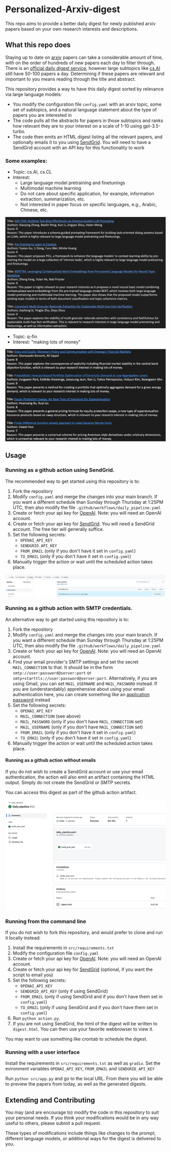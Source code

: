 # Personalized-Arxiv-digest
This repo aims to provide a better daily digest for newly published arxiv papers based on your own research interests and descriptions.

## What this repo does

Staying up to date on [arxiv](https://arxiv.org) papers can take a considerable amount of time, with on the order of hundreds of new papers each day to filter through. There is an [official daily digest service](https://info.arxiv.org/help/subscribe.html), however large subtopics like [cs.AI](https://arxiv.org/list/cs.AI/recent) still have 50-100 papers a day. Determining if these papers are relevant and important to you means reading through the title and abstract.

This repository provides a way to have this daily digest sorted by relevance via large language models:

* You modify the configuration file `config.yaml` with an arxiv topic, some set of subtopics, and a natural language statement about the type of papers you are interested in
* The code pulls all the abstracts for papers in those subtopics and ranks how relevant they are to your interest on a scale of 1-10 using gpt-3.5-turbo. 
* The code then emits an HTML digest listing all the relevant papers, and optionally emails it to you using [SendGrid](https://sendgrid.com). You will need to have a SendGrid account with an API key for this functionality to work


### Some examples:

- Topic: cs.AI, cs.CL
- Interest: 
  - Large language model pretraining and finetunings
  - Multimodal machine learning
  - Do not care about specific application, for example, information extraction, summarization, etc.
  - Not interested in paper focus on specific languages, e.g., Arabic, Chinese, etc.

![example1](./readme_images/example_1.png)


- Topic: q-fin
- Interest: "making lots of money"

![example2](./readme_images/example_2.png)

## Usage

### Running as a github action using SendGrid.

The recommended way to get started using this repository is to:

1. Fork the repository
2. Modify `config.yaml` and merge the changes into your main branch. If you want a different schedule than Sunday through Thursday at 1:25PM UTC, then also modify the file `.github/workflows/daily_pipeline.yaml`
3. Create or fetch your api key for [OpenAI](https://platform.openai.com/account/api-keys). Note: you will need an OpenAI account.
4. Create or fetch your api key for [SendGrid](https://app.SendGrid.com/settings/api_keys). You will need a SendGrid account. The free tier will generally suffice.
5. Set the following secrets:
   - `OPENAI_API_KEY`
   - `SENDGRID_API_KEY`
   - `FROM_EMAIL` (only if you don't have it set in `config.yaml`)
   - `TO_EMAIL` (only if you don't have it set in `config.yaml`)
6. Manually trigger the action or wait until the scheduled action takes place.

![artifact](./readme_images/trigger.png)


### Running as a github action with SMTP credentials.

An alternative way to get started using this repository is to:

1. Fork the repository
2. Modify `config.yaml` and merge the changes into your main branch. If you want a different schedule than Sunday through Thursday at 1:25PM UTC, then also modify the file `.github/workflows/daily_pipeline.yaml`
3. Create or fetch your api key for [OpenAI](https://platform.openai.com/account/api-keys). Note: you will need an OpenAI account.
4. Find your email provider's SMTP settings and set the secret `MAIL_CONNECTION` to that. It should be in the form `smtp://user:password@server:port` or `smtp+starttls://user:password@server:port`. Alternatively, if you are using Gmail, you can set `MAIL_USERNAME` and `MAIL_PASSWORD` instead. If you are (understandably) apprehensive about using your email authentication here, you can create something like an [application password](https://support.google.com/accounts/answer/185833) instead
5. Set the following secrets:
   - `OPENAI_API_KEY`
   - `MAIL_CONNECTION` (see above)
   - `MAIL_PASSWORD` (only if you don't have `MAIL_CONNECTION` set)
   - `MAIL_USERNAME` (only if you don't have `MAIL_CONNECTION` set)
   - `FROM_EMAIL` (only if you don't have it set in `config.yaml`)
   - `TO_EMAIL` (only if you don't have it set in `config.yaml`)
6. Manually trigger the action or wait until the scheduled action takes place.

#### Running as a github action without emails 

If you do not wish to create a SendGrid account or use your email authentication, the action will also emit an artifact containing the HTML output. Simply do not create the SendGrid or SMTP secrets.

You can access this digest as part of the github action artifact.

![artifact](./readme_images/artifact.png)

### Running from the command line

If you do not wish to fork this repository, and would prefer to clone and run it locally instead:

1. Install the requirements in `src/requirements.txt`
2. Modify the configuration file `config.yaml`
3. Create or fetch your api key for [OpenAI](https://platform.openai.com/account/api-keys). Note: you will need an OpenAI account.
4. Create or fetch your api key for [SendGrid](https://app.SendGrid.com/settings/api_keys) (optional, if you want the script to email you)
5. Set the following secrets:
   - `OPENAI_API_KEY`
   - `SENDGRID_API_KEY` (only if using SendGrid)
   - `FROM_EMAIL` (only if using SendGrid and if you don't have them set in `config.yaml`)
   - `TO_EMAIL` (only if using SendGrid and if you don't have them set in `config.yaml`)
6. Run `python action.py`.
7. If you are not using SendGrid, the html of the digest will be written to `digest.html`. You can then use your favorite webbrowser to view it.

You may want to use something like crontab to schedule the digest.

### Running with a user interface

Install the requirements in `src/requirements.txt` as well as `gradio`. Set the evironment variables `OPENAI_API_KEY`, `FROM_EMAIL` and `SENDGRID_API_KEY`

Run `python src/app.py` and go to the local URL. From there you will be able to preview the papers from today, as well as the generated digests.

## Extending and Contributing

You may (and are encourage to) modify the code in this repository to suit your personal needs. If you think your modifications would be in any way useful to others, please submit a pull request.

These types of modifications include things like changes to the prompt, different language models, or additional ways for the digest is delivered to you.
